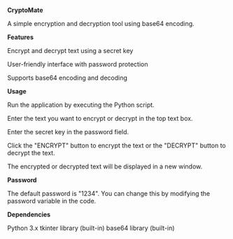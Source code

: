 **CryptoMate**

A simple encryption and decryption tool using base64 encoding.

**Features**

Encrypt and decrypt text using a secret key

User-friendly interface with password protection

Supports base64 encoding and decoding

**Usage**

Run the application by executing the Python script.

Enter the text you want to encrypt or decrypt in the top text box.

Enter the secret key in the password field.

Click the "ENCRYPT" button to encrypt the text or the "DECRYPT" button to decrypt the text.

The encrypted or decrypted text will be displayed in a new window.

**Password**

The default password is "1234". You can change this by modifying the password variable in the code.

**Dependencies**

Python 3.x
tkinter library (built-in)
base64 library (built-in)

